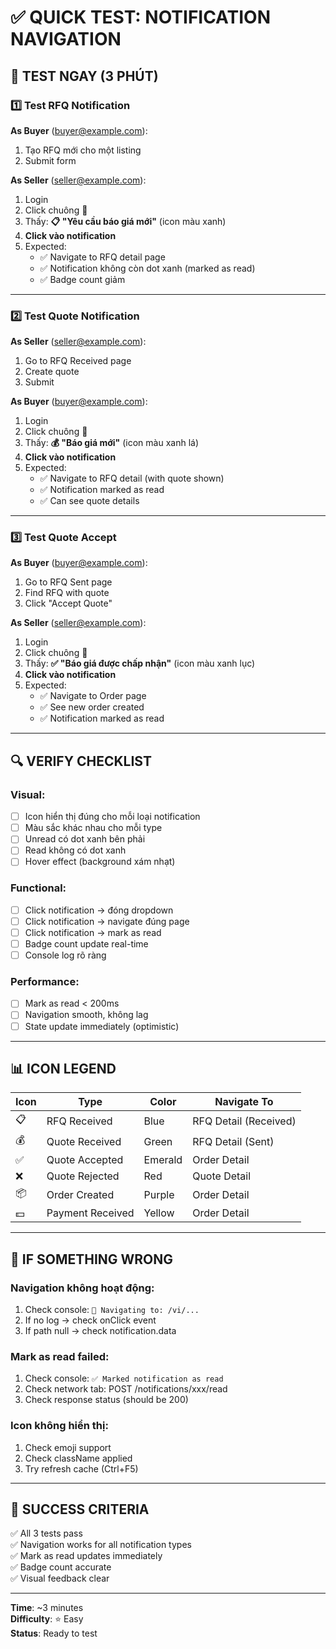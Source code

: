 # ✅ QUICK TEST: NOTIFICATION NAVIGATION

## 🚀 TEST NGAY (3 PHÚT)

### 1️⃣ Test RFQ Notification

**As Buyer** (buyer@example.com):
1. Tạo RFQ mới cho một listing
2. Submit form

**As Seller** (seller@example.com):
1. Login
2. Click chuông 🔔
3. Thấy: **📋 "Yêu cầu báo giá mới"** (icon màu xanh)
4. **Click vào notification**
5. Expected:
   - ✅ Navigate to RFQ detail page
   - ✅ Notification không còn dot xanh (marked as read)
   - ✅ Badge count giảm

---

### 2️⃣ Test Quote Notification

**As Seller** (seller@example.com):
1. Go to RFQ Received page
2. Create quote
3. Submit

**As Buyer** (buyer@example.com):
1. Login
2. Click chuông 🔔
3. Thấy: **💰 "Báo giá mới"** (icon màu xanh lá)
4. **Click vào notification**
5. Expected:
   - ✅ Navigate to RFQ detail (with quote shown)
   - ✅ Notification marked as read
   - ✅ Can see quote details

---

### 3️⃣ Test Quote Accept

**As Buyer** (buyer@example.com):
1. Go to RFQ Sent page
2. Find RFQ with quote
3. Click "Accept Quote"

**As Seller** (seller@example.com):
1. Login
2. Click chuông 🔔
3. Thấy: **✅ "Báo giá được chấp nhận"** (icon màu xanh lục)
4. **Click vào notification**
5. Expected:
   - ✅ Navigate to Order page
   - ✅ See new order created
   - ✅ Notification marked as read

---

## 🔍 VERIFY CHECKLIST

### Visual:
- [ ] Icon hiển thị đúng cho mỗi loại notification
- [ ] Màu sắc khác nhau cho mỗi type
- [ ] Unread có dot xanh bên phải
- [ ] Read không có dot xanh
- [ ] Hover effect (background xám nhạt)

### Functional:
- [ ] Click notification → đóng dropdown
- [ ] Click notification → navigate đúng page
- [ ] Click notification → mark as read
- [ ] Badge count update real-time
- [ ] Console log rõ ràng

### Performance:
- [ ] Mark as read < 200ms
- [ ] Navigation smooth, không lag
- [ ] State update immediately (optimistic)

---

## 📊 ICON LEGEND

| Icon | Type | Color | Navigate To |
|------|------|-------|-------------|
| 📋 | RFQ Received | Blue | RFQ Detail (Received) |
| 💰 | Quote Received | Green | RFQ Detail (Sent) |
| ✅ | Quote Accepted | Emerald | Order Detail |
| ❌ | Quote Rejected | Red | Quote Detail |
| 📦 | Order Created | Purple | Order Detail |
| 💵 | Payment Received | Yellow | Order Detail |

---

## 🐛 IF SOMETHING WRONG

### Navigation không hoạt động:
1. Check console: `🔗 Navigating to: /vi/...`
2. If no log → check onClick event
3. If path null → check notification.data

### Mark as read failed:
1. Check console: `✅ Marked notification as read`
2. Check network tab: POST /notifications/xxx/read
3. Check response status (should be 200)

### Icon không hiển thị:
1. Check emoji support
2. Check className applied
3. Try refresh cache (Ctrl+F5)

---

## 🎯 SUCCESS CRITERIA

✅ All 3 tests pass  
✅ Navigation works for all notification types  
✅ Mark as read updates immediately  
✅ Badge count accurate  
✅ Visual feedback clear  

---

**Time**: ~3 minutes  
**Difficulty**: ⭐ Easy  
**Status**: Ready to test
